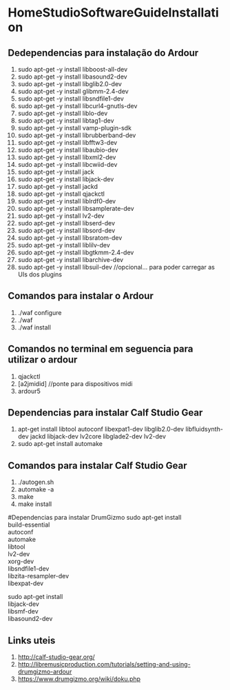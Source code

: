 # HomeStudioSoftwareGuideInstallation

## Dedependencias para instalação do Ardour

1. sudo apt-get -y install libboost-all-dev
1. sudo apt-get -y install libasound2-dev
1. sudo apt-get -y install libglib2.0-dev
1. sudo apt-get -y install glibmm-2.4-dev
1. sudo apt-get -y install libsndfile1-dev
1. sudo apt-get -y install libcurl4-gnutls-dev
1. sudo apt-get -y install liblo-dev
1. sudo apt-get -y install libtag1-dev
1. sudo apt-get -y install vamp-plugin-sdk
1. sudo apt-get -y install librubberband-dev
1. sudo apt-get -y install libfftw3-dev
1. sudo apt-get -y install libaubio-dev
1. sudo apt-get -y install libxml2-dev
1. sudo apt-get -y install libcwiid-dev
1. sudo apt-get -y install jack
1. sudo apt-get -y install libjack-dev
1. sudo apt-get -y install jackd
1. sudo apt-get -y install qjackctl
1. sudo apt-get -y install liblrdf0-dev
1. sudo apt-get -y install libsamplerate-dev
1. sudo apt-get -y install lv2-dev
1. sudo apt-get -y install libserd-dev
1. sudo apt-get -y install libsord-dev
1. sudo apt-get -y install libsratom-dev
1. sudo apt-get -y install liblilv-dev
1. sudo apt-get -y install libgtkmm-2.4-dev
1. sudo apt-get -y install libarchive-dev
1. sudo apt-get -y install libsuil-dev //opcional... para poder carregar as UIs dos plugins

## Comandos para instalar o Ardour
1. ./waf configure
1. ./waf
1. ./waf install

## Comandos no terminal em seguencia para utilizar o ardour
1. qjackctl
1. [a2jmidid] //ponte para dispositivos midi
1. ardour5

## Dependencias para instalar Calf Studio Gear
1. apt-get install libtool autoconf libexpat1-dev libglib2.0-dev libfluidsynth-dev jackd libjack-dev lv2core libglade2-dev lv2-dev
1. sudo apt-get install automake

## Comandos para instalar Calf Studio Gear
1. ./autogen.sh
1. automake -a
1. make
1. make install

#Dependencias para instalar DrumGizmo
sudo apt-get install \
  build-essential \
  autoconf \
  automake \
  libtool \
  lv2-dev \
  xorg-dev \
  libsndfile1-dev \
  libzita-resampler-dev \
  libexpat-dev
  
  sudo apt-get install \
  libjack-dev \
  libsmf-dev \
  libasound2-dev
  
  ## Links uteis
  1. http://calf-studio-gear.org/
  1. http://libremusicproduction.com/tutorials/setting-and-using-drumgizmo-ardour
  1. https://www.drumgizmo.org/wiki/doku.php
